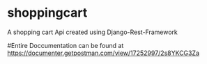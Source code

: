 # shoppingcart
A shopping cart Api created using Django-Rest-Framework

#Entire Doccumentation can be found at 
  https://documenter.getpostman.com/view/17252997/2s8YKCG3Za
